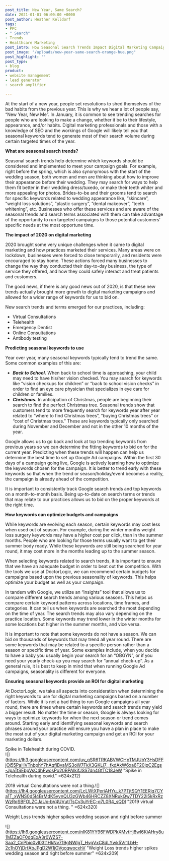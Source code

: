 ```yaml
---
post_title: New Year, Same Search?
date: 2021-01-01 06:00:00 +0000
post_author: Heather Kelldorf
tags:
- PPC
- " Search"
- Trends
- Healthcare Marketing
post_intro: How Seasonal Search Trends Impact Digital Marketing Campaigns.
post_image: "/uploads/new-year-same-search-orange-hue.png"
post_highlight: ''
post_type:
- blog
product:
- website management
- lead generator
- search amplifier

---
```

At the start of a new year, people set resolutions to shed themselves of the bad habits from the previous year. This is why we hear a lot of people say, “New Year, New Me”. In January, it is common to see trending searches for people who are looking to make a change, whether it be to their lifestyle, appearance, and/or habits. Digital marketing professionals and those with a knowledge of SEO and the workings of Google will likely tell you that seasonal keywords tend to generate most of their search volume during certain targeted times of the year.

**What are seasonal search trends?**

Seasonal search trends help determine which keywords should be considered and implemented to meet your campaign goals. For example, right before the spring, which is also synonymous with the start of the wedding season, both women and men are thinking about how to improve their appearance before their wedding. They may search for ways to help them fit better in their wedding dress/tuxedo, or make their teeth whiter and more appealing for photos. Brides-to-be and their grooms tend to search for specific keywords related to wedding appearance like, “skincare”, “weight loss solutions”, “plastic surgery”, “dental makeover”, “teeth whitening”, etc. Businesses who offer these services and are aware of the seasonal trends and search terms associated with them can take advantage of the opportunity to run targeted campaigns to those potential customers’ specific needs at the most opportune time.

**The impact of 2020 on digital marketing**

2020 brought some very unique challenges when it came to digital marketing and how practices marketed their services. Many areas were on lockdown, businesses were forced to close temporarily, and residents were encouraged to stay home. These actions forced many businesses to change the way they conducted their day-to-day business, the type of service they offered, and how they could safely interact and treat patients and customers.

The good news, if there is any good news out of 2020, is that these new trends actually brought more growth to digital marketing campaigns and allowed for a wider range of keywords for us to bid on.

New search trends and terms emerged for our practices, including:

* Virtual Consultations
* Telehealth
* Emergency Dentist
* Online Consultations
* Antibody testing

**Predicting seasonal keywords to use**

Year over year, many seasonal keywords typically tend to trend the same. Some common examples of this are:

* **_Back to School._** When back to school time is approaching, your child may need to have his/her vision checked. You may search for keywords like “vision checkups for children” or “back to school vision checks” in order to find an eye care physician that specializes in eye care for children or families.
* **_Christmas._** In anticipation of Christmas, people are beginning their search to find the perfect Christmas tree. Seasonal trends show that customers tend to more frequently search for keywords year after year related to “where to find Christmas trees”, “buying Christmas trees” or “cost of Christmas trees.” These are keywords typically only searched during November and December and not in the other 10 months of the year.

Google allows us to go back and look at top trending keywords from previous years so we can determine the fitting keywords to bid on for the current year. Predicting when these trends will happen can help us determine the best time to set up Google Ad campaigns. Within the first 30 days of a campaign going live, Google is actively learning how to optimize the keywords chosen for the campaign. It is better to trend early with these keywords so that when the trend or season/holiday/event becomes a reality, the campaign is already ahead of the competition.

It is important to consistently track Google search trends and top keywords on a month-to-month basis. Being up-to-date on search terms or trends that may relate to our practices allows us to bid on the proper keywords at the right time.

**How keywords can optimize budgets and campaigns**

While keywords are evolving each season, certain keywords may cost less when used out of season. For example, during the winter months weight loss surgery keywords may have a higher cost per click, than in the summer months. People who are looking for those terms usually want to get their summer body ready. While these keywords are still being searched for year round, it may cost more in the months leading up to the summer season.

When selecting keywords related to search trends, it is important to ensure that we have an adequate budget in order to beat out the competition. With the tools we use at DoctorLogic, we can recommend certain budgets for campaigns based upon the previous seasonality of keywords. This helps optimize your budget as well as your campaign.

In tandem with Google, we utilize an “insights” tool that allows us to compare different search trends among various seasons. This helps us compare certain keyword patterns across locations, time frames, and categories. It can tell us when keywords are searched the most depending on the time of year. The search trends may also vary depending on the practice location. Some keywords may trend lower in the winter months for some locations but higher in the summer months, and vice versa.

It is important to note that some keywords do not have a season. We can bid on thousands of keywords that may trend all year round. There are some keywords that may be related to a specific person rather than a season or specific time of year. Some examples include, when you decide to have a baby you usually begin your search for an “OBGYN”, or if you need your yearly check-up you may search for “annual check-up”. As a general rule, it is best to keep in mind that when running Google Ad campaigns, seasonality is different for everyone.

**Ensuring seasonal keywords provide an ROI for digital marketing**

At DoctorLogic, we take all aspects into consideration when determining the right keywords to use for digital marketing campaigns based on a number of factors. While it is not a bad thing to run Google campaigns all year round, there are times where certain keywords and search trends may yield a bigger result. No matter the time or season, Google is always looking for ways to optimize keywords for when the next season or trend comes around. Starting early and identifying seasonal keywords and search phrases around your practice will ensure you have a plan in place to make the most out of your digital marketing campaign and get an ROI for your marketing dollars.

Spike in Telehealth during COVID.  
![](https://lh3.googleusercontent.com/uv_qSR6TRKABVWCHpTMJUbY3HsDFFjOj55PaHVTnbphY7hAqfiBvaMS3oW7FkX3GKLi7__fkdAkW6xa6F20ipC2Egs-JpaTtSEbpVsC4hFwosPo20BPAIkifJSS7dn4GtTC18JeW "Spike in Telehealth during covid." =624x212)

2019 virtual Consultations were not a thing.![](https://lh4.googleusercontent.com/LcLWtXPeriAHYu_k7PTjtSQY1EERlq7CYa1T_xWNS0d5I4BrMdK5yvnQU3zGWb46HRCZZ8XNRukQw7TDY22i5kRxRzWzRqSBFOLZCJaUx-bV4UVutITsCv3uYrEC-q7L0R4_sQDl "2019 virtual Consultations were not a thing. " =624x320)

Weight Loss trends higher spikes wedding season and right before summer

![](https://lh6.googleusercontent.com/nIK81YY96FWDPkXMvtHj8wl6KiAHry8u1MZZaOF0dqExA3r0WZS7-Saa2_CnPbio0vl03t1HkNv719gNWlgT_HygVxC8dLYwk5Vr1LbH-2c1hOYjDrfAbJPgD2W1jOVgcqwocxhV "Weight Loss trends higher spikes wedding season and right before summer" =624x209)